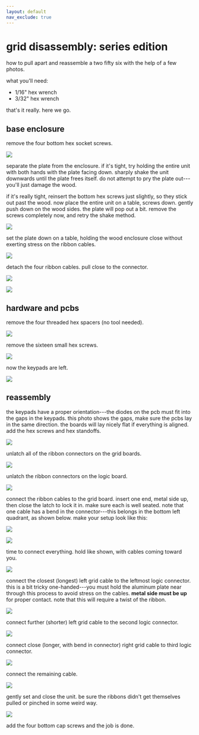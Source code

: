 ```yaml
---
layout: default
nav_exclude: true
---
```


# grid disassembly: series edition

how to pull apart and reassemble a two fifty six with the help of a few photos.

what you'll need:
- 1/16" hex wrench
- 3/32" hex wrench

that's it really.  here we go.

## base enclosure

remove the four bottom hex socket screws.

![](/docs/disassembly/images/tech-hardware-disassembly-256dis01.jpg)

separate the plate from the enclosure.  if it's tight, try holding the entire unit with both hands with the plate facing down.  sharply shake the unit downwards until the plate frees itself.  do not attempt to pry the plate out---you'll just damage the wood.

if it's really tight, reinsert the bottom hex screws just slightly, so they stick out past the wood.  now place the entire unit on a table, screws down.  gently push down on the wood sides.  the plate will pop out a bit. remove the screws completely now, and retry the shake method.

![](/docs/disassembly/images/tech-hardware-disassembly-256dis02.jpg)

set the plate down on a table, holding the wood enclosure close without exerting stress on the ribbon cables.

![](/docs/disassembly/images/tech-hardware-disassembly-256dis03.jpg)

detach the four ribbon cables.  pull close to the connector.

![](/docs/disassembly/images/tech-hardware-disassembly-256dis04.jpg)

![](/docs/disassembly/images/tech-hardware-disassembly-256dis05.jpg)

## hardware and pcbs

remove the four threaded hex spacers (no tool needed).

![](/docs/disassembly/images/tech-hardware-disassembly-256dis06.jpg)

remove the sixteen small hex screws.

![](/docs/disassembly/images/tech-hardware-disassembly-256dis07.jpg)

now the keypads are left.

![](/docs/disassembly/images/tech-hardware-disassembly-256dis08.jpg)

## reassembly

the keypads have a proper orientation---the diodes on the pcb must fit into the gaps in the keypads.  this photo shows the gaps, make sure the pcbs lay in the same direction.  the boards will lay nicely flat if everything is aligned.  add the hex screws and hex standoffs.

![](/docs/disassembly/images/tech-hardware-disassembly-256dis09.jpg)

unlatch all of the ribbon connectors on the grid boards.

![](/docs/disassembly/images/tech-hardware-disassembly-256dis10.jpg)

unlatch the ribbon connectors on the logic board.

![](/docs/disassembly/images/tech-hardware-disassembly-256dis11.jpg)

connect the ribbon cables to the grid board.  insert one end, metal side up, then close the latch to lock it in.  make sure each is well seated.  note that one cable has a bend in the connector---this belongs in the bottom left quadrant, as shown below.  make your setup look like this:

![](/docs/disassembly/images/tech-hardware-disassembly-256dis12.jpg)

![](/docs/disassembly/images/tech-hardware-disassembly-256dis13.jpg)

time to connect everything.  hold like shown, with cables coming toward you.

![](/docs/disassembly/images/tech-hardware-disassembly-256dis14.jpg)

connect the closest (longest) left grid cable to the leftmost logic connector.  this is a bit tricky one-handed---you must hold the aluminum plate near through this process to avoid stress on the cables.  **metal side must be up** for proper contact.  note that this will require a twist of the ribbon.

![](/docs/disassembly/images/tech-hardware-disassembly-256dis15.jpg)

connect further (shorter) left grid cable to the second logic connector.

![](/docs/disassembly/images/tech-hardware-disassembly-256dis16.jpg)

connect close (longer, with bend in connector) right grid cable to third logic connector.

![](/docs/disassembly/images/tech-hardware-disassembly-256dis17.jpg)

connect the remaining cable.

![](/docs/disassembly/images/tech-hardware-disassembly-256dis18.jpg)

gently set and close the unit.  be sure the ribbons didn't get themselves pulled or pinched in some weird way.

![](/docs/disassembly/images/tech-hardware-disassembly-256dis19.jpg)

add the four bottom cap screws and the job is done.

